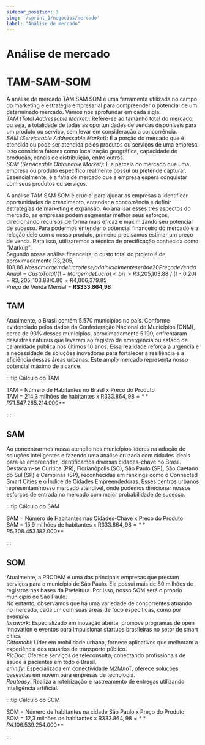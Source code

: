 ```yaml
---
sidebar_position: 3
slug: '/sprint_1/negocios/mercado'
label: "Análise de mercado"
---
```



# Análise de mercado

# TAM-SAM-SOM

A análise de mercado TAM SAM SOM é uma ferramenta utilizada no campo do marketing e estratégia empresarial para compreender o potencial de um determinado mercado. Vamos nos aprofundar em cada sigla:<br/>
*TAM (Total Addressable Market)*: Refere-se ao tamanho total do mercado, ou seja, a totalidade de todas as oportunidades de vendas disponíveis para um produto ou serviço, sem levar em consideração a concorrência.<br/>
*SAM (Serviceable Addressable Market)*: É a porção do mercado que é atendida ou pode ser atendida pelos produtos ou serviços de uma empresa. Isso considera fatores como localização geográfica, capacidade de produção, canais de distribuição, entre outros.<br/>
*SOM (Serviceable Obtainable Market)*: É a parcela do mercado que uma empresa ou produto específico realmente possui ou pretende capturar. Essencialmente, é a fatia de mercado que a empresa espera conquistar com seus produtos ou serviços.

A análise TAM SAM SOM é crucial para ajudar as empresas a identificar oportunidades de crescimento, entender a concorrência e definir estratégias de marketing e expansão. Ao analisar esses três aspectos do mercado, as empresas podem segmentar melhor seus esforços, direcionando recursos de forma mais eficaz e maximizando seu potencial de sucesso.
Para podermos entender o potencial financeiro do mercado e a relação dele com o nosso produto, primeiro precisamos estimar um preço de venda. Para isso, utilizaremos a técnica de precificação conhecida como "Markup".<br/>
Segundo nossa análise financeira, o custo total do projeto é de aproximadamente R$3,205,103.88. Nossa margem de lucro desejada inicialmente será de 20%. Ou seja:<br/>
Preço de Venda Anual = Custo Total / (1 - Margem de Lucro)<br/>
R$3,205,103.88 / (1 - 0.20) = R$3,205,103.88 / 0.80 ≈ R$4,006,379.85<br/>
Preço de Venda Mensal = **R$333.864,98**



## TAM

Atualmente, o Brasil contém 5.570 municípios no país. Conforme evidenciado pelos dados da Confederação Nacional de Municípios (CNM), cerca de 93% desses municípios, aproximadamente 5.199, enfrentaram desastres naturais que levaram ao registro de emergência ou estado de calamidade pública nos últimos 10 anos. Essa realidade reforça a urgência e a necessidade de soluções inovadoras para fortalecer a resiliência e a eficiência dessas áreas urbanas. Este amplo mercado representa nosso potencial máximo de alcance.

:::tip Cálculo do TAM

TAM = Número de Habitantes no Brasil x Preço do Produto<br/>
TAM = 214,3 milhões de habitantes x R$333.864,98 = **R$71.547.265.214.000**

:::

## SAM

Ao concentrarmos nossa atenção nos municípios líderes na adoção de soluções inteligentes e fazendo uma análise cruzada com cidades ideais para se empreender, identificamos diversas cidades-chave no Brasil. Destacam-se Curitiba (PR), Florianópolis (SC), São Paulo (SP), São Caetano do Sul (SP) e Campinas (SP), reconhecidas em rankings como o Connected Smart Cities e o Índice de Cidades Empreendedoras. Esses centros urbanos representam nosso mercado atendível, onde podemos direcionar nossos esforços de entrada no mercado com maior probabilidade de sucesso.

:::tip Cálculo do SAM

SAM = Número de Habitantes nas Cidades-Chave x Preço do Produto<br/>
SAM = 15,9 milhões de habitantes x R$333.864,98 = **R$5.308.453.182.000**

:::

## SOM

Atualmente, a PRODAM é uma das principais empresas que prestam serviços para o município de São Paulo. Ela possui mais de 80 milhões de registros nas bases da Prefeitura. Por isso, nosso SOM será o próprio município de São Paulo.<br/> 
No entanto, observamos que há uma variedade de concorrentes atuando no mercado, cada um com suas áreas de foco específicas, como por exemplo:<br/> 
*Ibrawork*: Especializado em inovação aberta, promove programas de open innovation e eventos para impulsionar startups brasileiras no setor de smart cities.<br/>
*Cittamobi*: Líder em mobilidade urbana, fornece aplicativos que melhoram a experiência dos usuários de transporte público.<br/>
*PicDoc*: Oferece serviços de teleconsulta, conectando profissionais de saúde a pacientes em todo o Brasil.<br/>
*emnify*: Especializada em conectividade M2M/IoT, oferece soluções baseadas em nuvem para empresas de tecnologia.<br/>
*Routeasy*: Realiza a roteirização e rastreamento de entregas utilizando inteligência artificial.<br/>

:::tip Cálculo do SOM

SOM = Número de habitantes na cidade São Paulo x Preço do Produto<br/>
SOM = 12,3 milhões de habitantes x R$333.864,98 = **R$4.106.539.254.000**

:::
